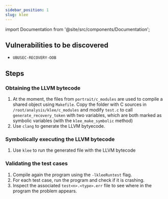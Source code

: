 ```yaml
---
sidebar_position: 1
slug: klee
---
```


import Documentation from '@site/src/components/Documentation';

<Documentation software="KLEE" link="https://klee.github.io/docs/"/>

## Vulnerabilities to be discovered

- `UBUSEC-RECOVERY-OOB`

## Steps

### Obtaining the LLVM bytecode

1. At the moment, the files from `portrait/c_modules` are used to compile a shared object using `Makefile`. Copy the folder with C sources in `/root/analysis/klee/c_modules` and modify `test.c` to call `generate_recovery_token` with two variables, which are both marked as symbolic variables (with the `klee_make_symbolic` method)
2. Use `clang` to generate the LLVM bytyecode.

### Symbolically executing the LLVM bytecode

1. Use `klee` to run the generated file with the LLVM bytecode

### Validating the test cases

1. Compile again the program using the `-lkleeRuntest` flag.
2. For each test case, run the program and check if it is crashing.
3. Inspect the associated `test<n>.<type>.err` file to see where in the program the problem appears.
